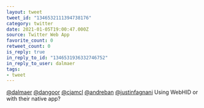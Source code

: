 ```yaml
---
layout: tweet
tweet_id: "1346532111394738176"
category: twitter
date: 2021-01-05T19:00:47.000Z
source: Twitter Web App
favorite_count: 0
retweet_count: 0
is_reply: true
in_reply_to_id: "1346531936332746752"
in_reply_to_user: dalmaer
tags:
- tweet
---
```


[@dalmaer](https://twitter.com/@dalmaer) [@dangoor](https://twitter.com/@dangoor) [@cjamcl](https://twitter.com/@cjamcl) [@andreban](https://twitter.com/@andreban) [@justinfagnani](https://twitter.com/@justinfagnani) Using WebHID or with their native app?
